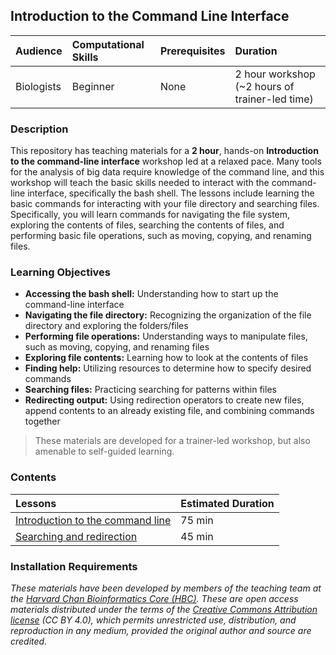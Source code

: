 ## Introduction to the Command Line Interface

| Audience | Computational Skills | Prerequisites | Duration |
:----------|:----------|:----------|:----------|
| Biologists | Beginner | None | 2 hour workshop (~2 hours of trainer-led time)|


### Description

This repository has teaching materials for a **2 hour**, hands-on **Introduction to the command-line interface** workshop led at a relaxed pace. Many tools for the analysis of big data require knowledge of the command line, and this workshop will teach the basic skills needed to interact with the command-line interface, specifically the bash shell. The lessons include learning the basic commands for interacting with your file directory and searching files. Specifically, you will learn commands for navigating the file system, exploring the contents of files, searching the contents of files, and performing basic file operations, such as moving, copying, and renaming files.

### Learning Objectives

*  **Accessing the bash shell:** Understanding how to start up the command-line interface
*  **Navigating the file directory:** Recognizing the organization of the file directory and exploring the folders/files
*  **Performing file operations:** Understanding ways to manipulate files, such as moving, copying, and renaming files
*  **Exploring file contents:** Learning how to look at the contents of files
*  **Finding help:** Utilizing resources to determine how to specify desired commands
*  **Searching files:** Practicing searching for patterns within files
*  **Redirecting output:** Using redirection operators to create new files, append contents to an already existing file, and combining commands together

> These materials are developed for a trainer-led workshop, but also amenable to self-guided learning.


### Contents

| Lessons            | Estimated Duration |
|:------------------------|:----------|
|[Introduction to the command line]() | 75 min |
|[Searching and redirection](https://hbctraining.github.io/Intro-to-Shell/lessons/02_searching_files.html) | 45 min |

### Installation Requirements




*These materials have been developed by members of the teaching team at the [Harvard Chan Bioinformatics Core (HBC)](http://bioinformatics.sph.harvard.edu/). These are open access materials distributed under the terms of the [Creative Commons Attribution license](https://creativecommons.org/licenses/by/4.0/) (CC BY 4.0), which permits unrestricted use, distribution, and reproduction in any medium, provided the original author and source are credited.*
